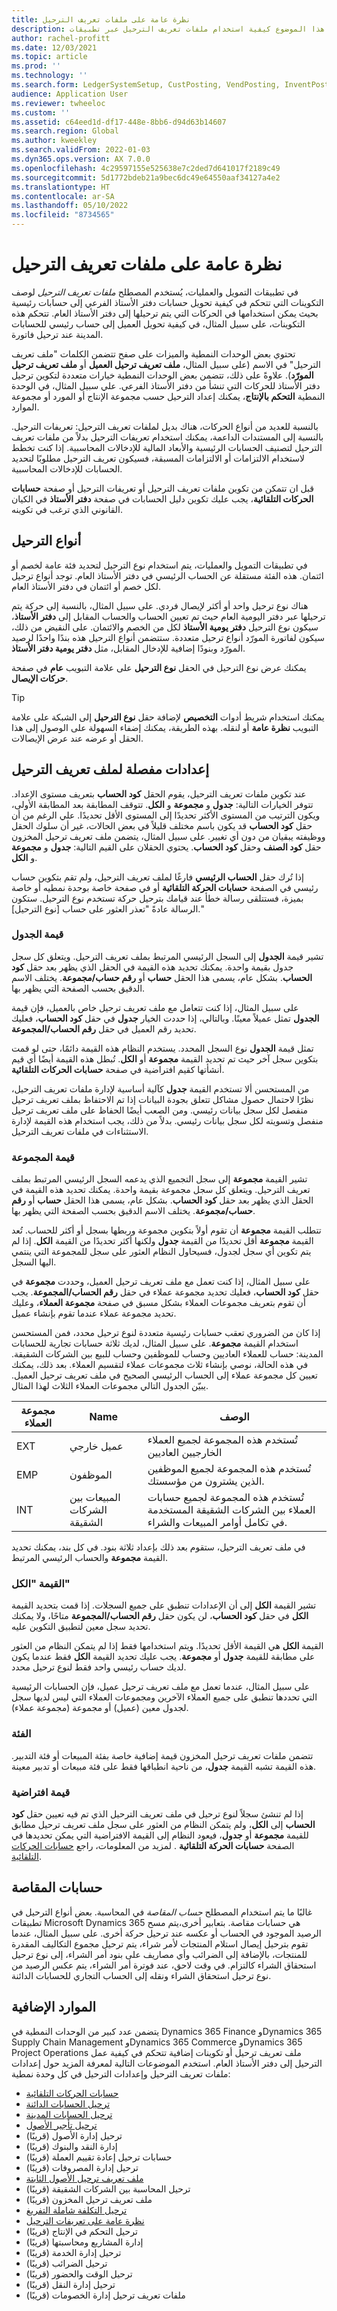 ```yaml
---
title: نظرة عامة على ملفات تعريف الترحيل
description: يشرح هذا الموضوع كيفية استخدام ملفات تعريف الترحيل عبر تطبيقات Microsoft Dynamics 365.
author: rachel-profitt
ms.date: 12/03/2021
ms.topic: article
ms.prod: ''
ms.technology: ''
ms.search.form: LedgerSystemSetup, CustPosting, VendPosting, InventPosting, AssetPosting, ProjPosting, AssetLeasePostingAccounts, ProjCategory, ITMCostTypeTable, ProdGroup, WrkCtrTable, WrkCtrResourceGroup
audience: Application User
ms.reviewer: twheeloc
ms.custom: ''
ms.assetid: c64eed1d-df17-448e-8bb6-d94d63b14607
ms.search.region: Global
ms.author: kweekley
ms.search.validFrom: 2022-01-03
ms.dyn365.ops.version: AX 7.0.0
ms.openlocfilehash: 4c29597155e525638e7c2ded7d641017f2189c49
ms.sourcegitcommit: 5d1772bdeb21a9bec6dc49e64550aaf34127a4e2
ms.translationtype: HT
ms.contentlocale: ar-SA
ms.lasthandoff: 05/10/2022
ms.locfileid: "8734565"
---
```

# <a name="posting-profiles-overview"></a>نظرة عامة على ملفات تعريف الترحيل

في تطبيقات التمويل والعمليات، يُستخدم المصطلح *ملفات تعريف الترحيل* لوصف التكوينات التي تتحكم في كيفية تحويل حسابات دفتر الأستاذ الفرعي إلى حسابات رئيسية بحيث يمكن استخدامها في الحركات التي يتم ترحيلها إلى دفتر الأستاذ العام. تتحكم هذه التكوينات، على سبيل المثال، في كيفية تحويل العميل إلى حساب رئيسي للحسابات المدينة عند ترحيل فاتورة.

تحتوي بعض الوحدات النمطية والميزات على صفح تتضمن الكلمات "ملف تعريف الترحيل" في الاسم (على سبيل المثال، **ملف تعريف ترحيل العميل** أو **ملف تعريف ترحيل المورّد**). علاوةً على ذلك، تتضمن بعض الوحدات النمطية خيارات متعددة لتكوين ترحيل دفتر الأستاذ للحركات التي تنشأ من دفتر الأستاذ الفرعي. علي سبيل المثال، في الوحدة النمطية **التحكم بالإنتاج**، يمكنك إعداد الترحيل حسب مجموعة الإنتاج أو المورد أو مجموعة الموارد.

بالنسبة للعديد من أنواع الحركات، هناك بديل لملفات تعريف الترحيل: تعريفات الترحيل. بالنسبة إلى المستندات الداعمة، يمكنك استخدام تعريفات الترحيل بدلاً من ملفات تعريف الترحيل لتصنيف الحسابات الرئيسية والأبعاد المالية للإدخالات المحاسبية. إذا كنت تخطط لاستخدام الالتزامات أو الالتزامات المسبقة، فسيكون تعريف الترحيل مطلوبًا لتحديد الحسابات للإدخالات المحاسبية.

قبل ان تتمكن من تكوين ملفات تعريف الترحيل أو تعريفات الترحيل أو صفحة **حسابات الحركات التلقائية‬**، يجب عليك تكوين دليل الحسابات في صفحة **دفتر الأستاذ** في الكيان القانوني الذي ترغب في تكوينه.

## <a name="posting-types"></a>أنواع الترحيل

في تطبيقات التمويل والعمليات، يتم استخدام نوع الترحيل لتحديد فئة عامة لخصم أو ائتمان. هذه الفئة مستقلة عن الحساب الرئيسي في دفتر الأستاذ العام. توجد أنواع ترحيل لكل خصم أو ائتمان في دفتر الأستاذ العام.

هناك نوع ترحيل واحد أو أكثر لإيصال فردي. على سبيل المثال، بالنسبة إلى حركة يتم ترحيلها عبر دفتر اليومية العام حيث تم تعيين الحساب والحساب المقابل إلى **دفتر الأستاذ**، سيكون نوع الترحيل **دفتر يومية الأستاذ** لكل من الخصم والائتمان. على النقيض من ذلك، سيكون لفاتورة المورّد أنواع ترحيل متعددة. ستتضمن أنواع الترحيل هذه بندًا واحدًا لرصيد المورّد وبنودًا إضافية للإدخال المقابل، مثل **دفتر يومية دفتر الأستاذ**.

يمكنك عرض نوع الترحيل في الحقل **نوع الترحيل** على علامة التبويب **عام** في صفحة **حركات الإيصال**.

> [!TIP]
> يمكنك استخدام شريط أدوات **التخصيص** لإضافة حقل **نوع الترحيل** إلى الشبكة على علامة التبويب **نظرة عامة** أو لنقله. بهذه الطريقة، يمكنك إضفاء السهولة على الوصول إلى هذا الحقل أو عرضه عند عرض الإيصالات.

## <a name="detail-settings-for-a-posting-profile"></a>إعدادات مفصلة لملف تعريف الترحيل 

عند تكوين ملفات تعريف الترحيل، يقوم الحقل **كود الحساب** بتعريف مستوى الإعداد. تتوفر الخيارات التالية: **جدول** و **مجموعة** و **الكل**. تتوقف المطابقة بعد المطابقة الأولى، ويكون الترتيب من المستوى الأكثر تحديدًا إلى المستوى الأقل تحديدًا. علي الرغم من أن حقل **كود الحساب** قد يكون باسم مختلف قليلاً في بعض الحالات، غير أن سلوك الحقل ووظيفته يبقيان من دون أي تغيير. على سبيل المثال، يتضمن ملف تعريف ترحيل المخزون حقل **كود الصنف** وحقل **كود الحساب**. يحتوي الحقلان على القيم التالية: **جدول** و **مجموعة** و **الكل**.

إذا تُرك حقل **الحساب الرئيسي** فارغًا لملف تعريف الترحيل، ولم تقم بتكوين حساب رئيسي في الصفحة **حسابات الحركة التلقائية** أو في صفحة خاصة بوحدة نمطيه أو خاصة بميزة، فستتلقى رسالة خطأ عند قيامك بترحيل حركة تستخدم نوع الترحيل. ستكون الرسالة عادةً "تعذر العثور على حساب \[نوع الترحيل\]."

### <a name="table-value"></a>قيمة الجدول

تشير قيمة **الجدول** إلى السجل الرئيسي المرتبط بملف تعريف الترحيل. ويتعلق كل سجل جدول بقيمة واحدة. يمكنك تحديد هذه القيمة في الحقل الذي يظهر بعد حقل **كود الحساب**. بشكل عام، يسمى هذا الحقل **حساب** أو **رقم حساب/مجموعة**. يختلف الاسم الدقيق بحسب الصفحة التي يظهر بها.

على سبيل المثال، إذا كنت تتعامل مع ملف تعريف ترحيل خاص بالعميل، فإن قيمة **الجدول** تمثل عميلاً معينًا. وبالتالي، إذا حددت الخيار **جدول** في حقل **كود الحساب**، فعليك تحديد رقم العميل في حقل **رقم الحساب/المجموعة**.

تمثل قيمة **الجدول** نوع السجل المحدد. يستخدم النظام هذه القيمة دائمًا، حتى لو قمت بتكوين سجل آخر حيث تم تحديد القيمة **مجموعة** أو **الكل**. تُبطل هذه القيمة أيضًا أي قيم أنشأتها كقيم افتراضية في صفحة **حسابات الحركات التلقائية**.

من المستحسن ألا تستخدم القيمة **جدول** كآلية أساسية لإدارة ملفات تعريف الترحيل، نظرًا لاحتمال حصول مشاكل تتعلق بجودة البيانات إذا تم الاحتفاظ بملف تعريف ترحيل منفصل لكل سجل بيانات رئيسي. ومن الصعب أيضًا الحفاظ على ملف تعريف ترحيل منفصل وتسويته لكل سجل بيانات رئيسي. بدلاً من ذلك، يجب استخدام هذه القيمة لإدارة الاستثناءات في ملفات تعريف الترحيل.

### <a name="group-value"></a>قيمة المجموعة

تشير القيمة **مجموعة** إلى سجل التجميع الذي يدعمه السجل الرئيسي المرتبط بملف تعريف الترحيل. ويتعلق كل سجل مجموعة بقيمة واحدة. يمكنك تحديد هذه القيمة في الحقل الذي يظهر بعد حقل **كود الحساب**. بشكل عام، يسمى هذا الحقل **حساب** أو **رقم حساب/مجموعة**. يختلف الاسم الدقيق بحسب الصفحة التي يظهر بها.

تتطلب القيمة **مجموعة** أن تقوم أولاً بتكوين مجموعة وربطها بسجل أو أكثر للحساب. تُعد القيمة **مجموعة** أقل تحديدًا من القيمة **جدول** ولكنها أكثر تحديدًا من القيمة **الكل**. إذا لم يتم تكوين أي سجل لجدول، فسيحاول النظام العثور على سجل للمجموعة التي ينتمي اليها السجل.

على سبيل المثال، إذا كنت تعمل مع ملف تعريف ترحيل العميل، وحددت **مجموعة** في حقل **كود الحساب**، فعليك تحديد مجموعة عملاء في حقل **رقم الحساب/المجموعة**. يجب أن تقوم بتعريف مجموعات العملاء بشكل مسبق في صفحة **مجموعة العملاء**، وعليك تحديد مجموعة عملاء عندما تقوم بإنشاء عميل.

إذا كان من الضروري تعقب حسابات رئيسية متعددة لنوع ترحيل محدد، فمن المستحسن استخدام القيمة **مجموعة**. على سبيل المثال، لديك ثلاثة حسابات تجارية للحسابات المدينة: حساب للعملاء العاديين وحساب للموظفين وحساب للبيع بين الشركات الشقيقة. في هذه الحالة، نوصي بإنشاء ثلاث مجموعات عملاء لتقسيم العملاء. بعد ذلك، يمكنك تعيين كل مجموعة عملاء إلى الحساب الرئيسي الصحيح في ملف تعريف ترحيل العميل. يبيّن الجدول التالي مجموعات العملاء الثلاث لهذا المثال.

| مجموعة العملاء | Name | ‏‏الوصف‬ |
|----------------|------|-------------|
| EXT | عميل خارجي | تُستخدم هذه المجموعة لجميع العملاء الخارجيين العاديين |
| EMP | الموظفون | تُستخدم هذه المجموعة لجميع الموظفين الذين يشترون من مؤسستك. |
| INT | المبيعات بين الشركات الشقيقة | تُستخدم هذه المجموعة لجميع حسابات العملاء بين الشركات الشقيقة المستخدمة في تكامل أوامر المبيعات والشراء. |

في ملف تعريف الترحيل، ستقوم بعد ذلك بإعداد ثلاثة بنود. في كل بند، يمكنك تحديد القيمة **مجموعة** والحساب الرئيسي المرتبط.

### <a name="all-value"></a>القيمة "الكل"

تشير القيمة **الكل** إلى أن الإعدادات تنطبق على جميع السجلات. إذا قمت بتحديد القيمة **الكل** في حقل **كود الحساب**، لن يكون حقل **رقم الحساب/المجموعة** متاحًا، ولا يمكنك تحديد سجل معين لتطبيق التكوين عليه.

القيمة **الكل** هي القيمة الأقل تحديدًا. ويتم استخدامها فقط إذا لم يتمكن النظام من العثور على مطابقة للقيمة **جدول** أو **مجموعة**. يجب عليك تحديد القيمة **الكل** فقط عندما يكون لديك حساب رئيسي واحد فقط لنوع ترحيل محدد.

على سبيل المثال، عندما تعمل مع ملف تعريف ترحيل عميل، فإن الحسابات الرئيسية التي تحددها تنطبق على جميع العملاء الآخرين ومجموعات العملاء التي ليس لديها سجل لجدول معين (عميل) أو مجموعة (مجموعة عملاء).

### <a name="category"></a>‏‏الفئة‬

تتضمن ملفات تعريف ترحيل المخزون قيمة إضافية خاصة بفئة المبيعات أو فئة التدبير. هذه القيمة تشبه القيمة **جدول**، من ناحية انطباقها فقط على فئة مبيعات أو تدبير معينة.

### <a name="default-value"></a>قيمة افتراضية

إذا لم تنشئ سجلاً لنوع ترحيل في ملف تعريف الترحيل الذي تم فيه تعيين حقل **كود الحساب** إلى **الكل**، ولم يتمكن النظام من العثور على سجل ملف تعريف ترحيل مطابق للقيمة **مجموعة** أو **جدول**، فيعود النظام إلى القيمة الافتراضية التي يمكن تحديدها في الصفحة **حسابات الحركة التلقائية** . لمزيد من المعلومات، راجع [حسابات الحركات التلقائية](accounts-for-auto-transactions.md).

## <a name="clearing-accounts"></a>حسابات المقاصة

غالبًا ما يتم استخدام المصطلح *حساب المقاصة* في المحاسبة. بعض أنواع الترحيل في تطبيقات Microsoft Dynamics 365 هي حسابات مقاصة. بتعابير أخرى،يتم مسح الرصيد الموجود في الحساب أو عكسه عند ترحيل حركة أخرى. على سبيل المثال، عندما تقوم بترحيل إيصال استلام المنتجات لأمر شراء، يتم ترحيل مجموع التكاليف المقدرة للمنتجات، بالإضافة إلى الضرائب وأي مصاريف على بنود أمر الشراء، إلى نوع ترحيل استحقاق الشراء كالتزام. في وقت لاحق، عند فوترة أمر الشراء، يتم عكس الرصيد من نوع ترحيل استحقاق الشراء ونقله إلى الحساب التجاري للحسابات الدائنة.

## <a name="additional-resources"></a>الموارد الإضافية

يتضمن عدد كبير من الوحدات النمطية في Dynamics 365 Finance وDynamics 365 Supply Chain Management وDynamics 365 Commerce وDynamics 365 Project Operations ملف تعريف ترحيل أو تكوينات إضافية تتحكم في كيفية عمل الترحيل إلى دفتر الأستاذ العام. استخدم الموضوعات التالية لمعرفة المزيد حول إعدادات ملفات تعريف الترحيل وإعدادات الترحيل في كل وحدة نمطية:

- [حسابات الحركات التلقائية](accounts-for-auto-transactions.md)
- [ترحيل الحسابات الدائنة](accts-payble-posting.md)
- [ترحيل الحسابات المدينة](accts-recvble-posting.md)
- [ترحيل تأجير الأصول](../asset-leasing/set-up-lease-posting-accts.md)
- ترحيل إدارة الأصول (قريبًا)
- إدارة النقد والبنوك (قريبًا)
- حسابات ترحيل إعادة تقييم العملة (قريبًا)
- ترحيل إدارة المصروفات (قريبًا)
- [ملف تعريف ترحيل الأصول الثابتة](../fixed-assets/tasks/set-up-fixed-asset-posting-profiles.md)
- ترحيل المحاسبة بين الشركات الشقيقة (قريبًا)
- ملف تعريف ترحيل المخزون (قريبًا)
- [ترحيل التكلفة شاملة التفريغ‬‬](../../supply-chain/landed-cost/costing-parameters-setup.md)
- [نظرة عامة على تعريفات الترحيل](posting-definitions.md)
- ترحيل التحكم في الإنتاج (قريبًا)
- إدارة المشاريع ومحاسبتها (قريبًا)
- ترحيل إدارة الخدمة (قريبًا)
- ترحيل الضرائب (قريبًا)
- ترحيل الوقت والحضور (قريبًا)
- ترحيل إدارة النقل (قريبًا)
- ملفات تعريف ترحيل إدارة الخصومات (قريبًا)
